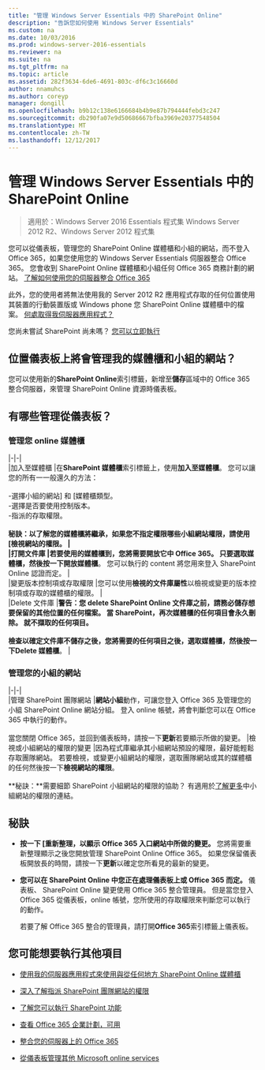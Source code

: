 ```yaml
---
title: "管理 Windows Server Essentials 中的 SharePoint Online"
description: "告訴您如何使用 Windows Server Essentials"
ms.custom: na
ms.date: 10/03/2016
ms.prod: windows-server-2016-essentials
ms.reviewer: na
ms.suite: na
ms.tgt_pltfrm: na
ms.topic: article
ms.assetid: 282f3634-6de6-4691-803c-df6c3c16660d
author: nnamuhcs
ms.author: coreyp
manager: dongill
ms.openlocfilehash: b9b12c138e6166684b4b9e87b794444febd3c247
ms.sourcegitcommit: db290fa07e9d50686667bfba3969e20377548504
ms.translationtype: MT
ms.contentlocale: zh-TW
ms.lasthandoff: 12/12/2017
---
```

# <a name="manage-sharepoint-online-in-windows-server-essentials"></a>管理 Windows Server Essentials 中的 SharePoint Online

>適用於：Windows Server 2016 Essentials 程式集 Windows Server 2012 R2、Windows Server 2012 程式集

您可以從儀表板，管理您的 SharePoint Online 媒體櫃和小組的網站，而不登入 Office 365，如果您使用您的 Windows Server Essentials 伺服器整合 Office 365。 您會收到 SharePoint Online 媒體櫃和小組任何 Office 365 商務計劃的網站。 [了解如何使用您的伺服器整合 Office 365](Manage-Office-365-in-Windows-Server-Essentials.md)  
  
 此外，您的使用者將無法使用我的 Server 2012 R2 應用程式存取的任何位置使用其裝置的行動裝置版或 Windows phone 您 SharePoint Online 媒體櫃中的檔案。 [何處取得我伺服器應用程式？](../use/Use-the-My-Server-App-to-Connect-to-Windows-Server-Essentials.md)  
  
 您尚未嘗試 SharePoint 尚未嗎？ [您可以立即執行](https://office.microsoft.com/office365-sharepoint-online-enterprise-help/get-started-with-sharepoint-2013-HA102772778.aspx)  
  
## <a name="where-on-the-dashboard-will-i-manage-my-libraries-and-team-sites"></a>位置儀表板上將會管理我的媒體櫃和小組的網站？  
 您可以使用新的**SharePoint Online**索引標籤，新增至**儲存**區域中的 Office 365 整合伺服器，來管理 SharePoint Online 資源時儀表板。  

  
## <a name="what-can-i-manage-from-the-dashboard"></a>有哪些管理從儀表板？  
  
### <a name="manage-your-online-libraries"></a>管理您 online 媒體櫃  
   
|-|-|  
|加入至媒體櫃 |在**SharePoint 媒體櫃**索引標籤上，使用**加入至媒體櫃**。 您可以讓您的所有一一般還久的方法：<br /><br /> -選擇小組的網站] 和 [媒體櫃類型。<br />-選擇是否要使用控制版本。<br />-指派的存取權限。<br /><br /> **秘訣：**以了解您的媒體櫃將繼承，如果您不指定權限哪些小組網站權限，請使用 [**檢視網站的權限**。 |  
|打開文件庫 |若要使用的媒體櫃到，您將需要開放它中 Office 365。 只要選取媒體櫃，然後按一下**開放媒體櫃**。 您可以執行的 content 將您用來登入 SharePoint Online 認證而定。 |  
|變更版本控制項或存取權限 |您可以使用**檢視的文件庫屬性**以檢視或變更的版本控制項或存取的媒體櫃的權限。 |  
|Delete 文件庫 |**警告：**您 delete SharePoint Online 文件庫之前，請務必儲存想要保留的其他位置的任何檔案。 當 SharePoint，再次媒體櫃的任何項目會永久刪除。 就不擷取的任何項目。<br /><br /> 檢查以確定文件庫不儲存之後，您將需要的任何項目之後，選取媒體櫃，然後按一下**Delete 媒體櫃**。 |  
  
### <a name="manage-your-team-sites"></a>管理您的小組的網站  
 
|-|-|  
|管理 SharePoint 團隊網站 |**網站小組**動作，可讓您登入 Office 365 及管理您的小組 SharePoint Online 網站分組。 登入 online 帳號，將會判斷您可以在 Office 365 中執行的動作。<br /><br /> 當您關閉 Office 365，並回到儀表板時，請按一下**更新**若要顯示所做的變更。 |檢視或小組網站的權限的變更 |因為程式庫繼承其小組網站預設的權限，最好能輕鬆存取團隊網站。 若要檢視，或變更小組網站的權限，選取團隊網站或其的媒體櫃的任何然後按一下**檢視網站的權限**。<br /><br /> **秘訣：**需要細節 SharePoint 小組網站的權限的協助？ 有適用於[了解更多](https://office.microsoft.com/office365-sharepoint-online-enterprise-help/introduction-control-user-access-with-permissions-HA102771919.aspx?CTT=5&origin=HA102771924)中小組網站的權限的連結。  
  
## <a name="tips"></a>秘訣  
  
-   **按一下 [重新整理，以顯示 Office 365 入口網站中所做的變更。** 您將需要重新整理顯示之後您開放管理 SharePoint Online Office 365。 如果您保留儀表板開放長的時間，請按一下**更新**以確定您所看見的最新的變更。  
  
-   **您可以在 SharePoint Online 中您正在處理儀表板上或 Office 365 而定。** 儀表板、 SharePoint Online 變更使用 Office 365 整合管理員。 但是當您登入 Office 365 從儀表板，online 帳號，您所使用的存取權限來判斷您可以執行的動作。  
  
     若要了解 Office 365 整合的管理員，請打開**Office 365**索引標籤上儀表板。  
  
## <a name="other-things-you-might-want-to-do"></a>您可能想要執行其他項目  
  
-   [使用我的伺服器應用程式來使用與從任何地方 SharePoint Online 媒體櫃](../use/Use-the-My-Server-App-to-Connect-to-Windows-Server-Essentials.md)  
  
-   [深入了解指派 SharePoint 團隊網站的權限](https://office.microsoft.com/office365-sharepoint-online-enterprise-help/introduction-control-user-access-with-permissions-HA102771919.aspx?CTT=5&origin=HA102771924)  
  
-   [了解您可以執行 SharePoint 功能](https://office.microsoft.com/office365-sharepoint-online-enterprise-help/get-started-with-sharepoint-2013-HA102772778.aspx)  
  
-   [查看 Office 365 企業計劃，可用](https://office.microsoft.com/business/compare-office-365-for-business-plans-FX102918419.aspx?CR_CC=200061904&WT.srch=1&WT.mc_ID=PS_bing_O365Comm_what-is-office-365-for_Text)  
  
-   [整合您的伺服器上的 Office 365](Manage-Office-365-in-Windows-Server-Essentials.md)  
  
-   [從儀表板管理其他 Microsoft online services](Manage-Microsoft-Online-Services-in-Windows-Server-Essentials.md)
